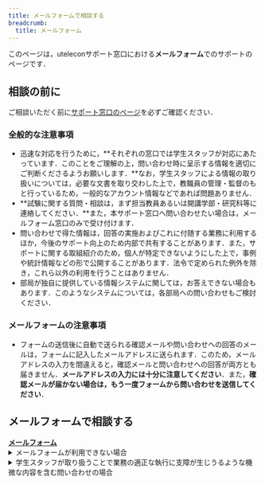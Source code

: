 ```yaml
---
title: メールフォームで相談する
breadcrumb:
  title: メールフォーム
---
```


このページは，uteleconサポート窓口における**メールフォーム**でのサポートのページです．

## 相談の前に

ご相談いただく前に[サポート窓口のページ](./)を必ずご確認ください．

### 全般的な注意事項

- 迅速な対応を行うために，**それぞれの窓口では学生スタッフが対応にあたっています．このことをご理解の上，問い合わせ時に呈示する情報を適切にご判断くださるようお願いします．**なお，学生スタッフによる情報の取り扱いについては，必要な文書を取り交わした上で，教職員の管理・監督のもと行っているため，一般的なアカウント情報などであれば問題ありません．
- **試験に関する質問・相談は，まず担当教員あるいは開講学部・研究科等に連絡してください．**また，本サポート窓口へ問い合わせたい場合は，メールフォーム窓口のみで受け付けます．
- 問い合わせで得た情報は，回答の実施およびこれに付随する業務に利用するほか，今後のサポート向上のため内部で共有することがあります．また，サポートに関する取組紹介のため，個人が特定できないようにした上で，事例や統計情報などの形で公開することがあります．法令で定められた例外を除き，これら以外の利用を行うことはありません．
- 部局が独自に提供している情報システムに関しては，お答えできない場合もあります．このようなシステムについては，各部局への問い合わせもご検討ください．

### メールフォームの注意事項

- フォームの送信後に自動で送られる確認メールや問い合わせへの回答のメールは，フォームに記入したメールアドレスに送られます．このため，メールアドレスの入力を間違えると，確認メールと問い合わせへの回答が両方とも届きません．**メールアドレスの入力には十分に注意してください**．また，**確認メールが届かない場合は，もう一度フォームから問い合わせを送信してください**．

## メールフォームで相談する

<b class="box center">
    <a href="https://forms.gle/ASFmXTbgNwncrWL28">メールフォーム</a>
</b>

<details>
<summary>メールフォームが利用できない場合</summary>

メールフォームが利用できない（アクセスできない，送信できない）場合は，`contact@utelecon.zendesk.com` 宛にメールをお送りいただくこともできます．メールには以下の情報を含めてください．

- **氏名**
- **10桁の共通ID**（分からない場合は記載しなくても結構です）
- **所属学部・研究科等**
- **構成員分類**：以下から選択してください
  - 学生（新入生）
  - 学生（在学生）
  - 教員（常勤）
  - 教員（非常勤）
  - 職員
  - その他（具体的に記載してください）
- **学年・職名等**
- 問い合わせの内容：問い合わせの背景も含めて，なるべく詳しく記入してください．参考にした資料（Webサイトなど）があればそれも記入してください．何らかのトラブルであり，エラーメッセージなどが表示されている場合は，その正確な文面も含めてください．
- 「授業に入室できない」というトラブルの場合は，その授業の日付・時限・科目名・教員名を分かる範囲で記載してください．
</details>

<details>
<summary>学生スタッフが取り扱うことで業務の適正な執行に支障が生じうるような機微な内容を含む問い合わせの場合</summary>
学生スタッフが取り扱うことで業務の適正な執行に支障が生じうるような機微な内容を含む問い合わせは，以下のように専用フォームでの特別な対応を行います．

- 機微な内容として具体的には，**学生スタッフの中に当事者がいる可能性があり，かつ，当事者が取り扱うことにより問題が生じうる事項**を主に想定しています．例えば，問い合わせの入力内容に学生の成績の情報が含まれる場合などが当てはまります．
  - この条件に該当しない限り，個人のアカウントや連絡先などの情報・システム内で行った操作に関する情報・部局や研究室などの内部情報といった内容は，ここでいう機微なものには当たらないと想定しています．学生スタッフによる情報の取り扱いについては，必要な文書を取り交わした上で教職員の管理・監督のもと行っていますので，このような情報を取り扱うことは問題ありません．
- 専用フォームからの問い合わせは，通常の問い合わせと異なり，教職員のみで対応を行います．ただし，専用フォーム内で**問い合わせの中で機微な内容であると判断した部分とその理由**をお伺いしますので，その内容から問い合わせが機微なものには該当しないと考えられる場合，返信にて学生スタッフに対応を引き継いでよいか確認することがあります．
- 対応にあたる教職員の人数は限られています．そのため，回答までにかかる時間が通常の問い合わせよりも長くなり，**少なくとも数日程度かかる**ことをあらかじめご了承ください．

機微な内容を含まない問い合わせは，この専用フォームではなく，上の通常の問い合わせ用のメールフォームをご利用ください．

<b class="box center">
    <a href="https://forms.gle/taieQjW4JHyUzG6c7">メールフォーム（機微な内容を含む問い合わせ専用）</a>
</b>
</details>
